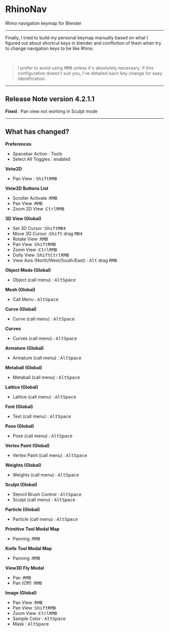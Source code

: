 # RhinoNav
Rhino navigation keymap for Blender

---

Finally, I tried to build my personal keymap manually based on what I figured out about shortcut keys in blender and confliction of them when try to change navigation keys to be like Rhino.

‌
>I prefer to avoid using <kbd>MMB</kbd> unless it's absolutely necessary. If this configuration doesn't suit you, I've detailed each key change for easy identification.

---

## Release Note version 4.2.1.1

**Fixed** : Pan view not working in Sculpt mode


---


## What has changed?

**Preferences**
- Spacebar Action : Tools
- Select All Toggles : enabled

**Veiw2D**
- Pan View : <kbd>Shift</kbd><kbd>RMB</kbd>


**Veiw2D Buttons List**
- Scroller Activate :<kbd>RMB</kbd>
- Pan View :<kbd>RMB</kbd>
- Zoom 2D View :<kbd>Ctrl</kbd><kbd>RMB</kbd>

**3D View (Global)**
- Set 3D Cursor :<kbd>Shift</kbd><kbd>MB4</kbd>
- Move 3D Cursor :<kbd>Shift</kbd> drag <kbd>MB4</kbd>
- Rotate View :<kbd>RMB</kbd>
- Pan View :<kbd>Shift</kbd><kbd>RMB</kbd>
- Zoom View :<kbd>Ctrl</kbd><kbd>RMB</kbd>
- Dolly View :<kbd>Shift</kbd><kbd>Ctrl</kbd><kbd>RMB</kbd>
- View Axis (North/West/South/East) : <kbd>Alt</kbd> drag <kbd>RMB</kbd>

**Object Mode (Global)**
- Object (call menu) : <kbd>Alt</kbd><kbd>Space</kbd>

**Mesh (Global)**
- Call Menu : <kbd>Alt</kbd><kbd>Space</kbd>

**Curve (Global)**
- Curve (call menu) : <kbd>Alt</kbd><kbd>Space</kbd>

**Curves**
- Curves (call menu) : <kbd>Alt</kbd><kbd>Space</kbd>

**Armature (Global)**
- Armature (call menu) : <kbd>Alt</kbd><kbd>Space</kbd>

**Metaball (Global)**
- Metaball (call menu) : <kbd>Alt</kbd><kbd>Space</kbd>

**Lattice (Global)**
- Lattice (call menu) : <kbd>Alt</kbd><kbd>Space</kbd>

**Font (Global)**
- Text (call menu) : <kbd>Alt</kbd><kbd>Space</kbd>

**Pose (Global)**
- Pose (call menu) : <kbd>Alt</kbd><kbd>Space</kbd>

**Vertex Paint (Global)**
- Vertex Paint (call menu) : <kbd>Alt</kbd><kbd>Space</kbd>

**Weights (Global)**
- Weights (call menu) : <kbd>Alt</kbd><kbd>Space</kbd>

**Sculpt (Global)**
- Stencil Brush Control : <kbd>Alt</kbd><kbd>Space</kbd>
- Sculpt (call menu) : <kbd>Alt</kbd><kbd>Space</kbd>

**Particle (Global)**
- Particle (call menu) : <kbd>Alt</kbd><kbd>Space</kbd>

**Primitive Tool Modal Map**
- Panning :<kbd>RMB</kbd>

**Knife Tool Modal Map**
- Panning :<kbd>RMB</kbd>

**View3D Fly Modal**
- Pan :<kbd>RMB</kbd>
- Pan (Off) :<kbd>RMB</kbd>

**Image (Global)**
- Pan View :<kbd>RMB</kbd>
- Pan View :<kbd>Shift</kbd><kbd>RMB</kbd>
- Zoom View :<kbd>Ctrl</kbd><kbd>RMB</kbd>
- Sample Color : <kbd>Alt</kbd><kbd>Space</kbd>
- Mask : <kbd>Alt</kbd><kbd>Space</kbd>
